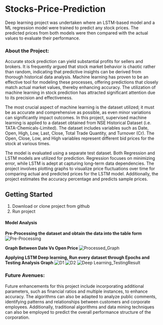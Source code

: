 # Stocks-Price-Prediction

Deep learning project was undertaken where an LSTM-based model and a ML regression model were trained to predict any stock prices. The predicted prices from both models were then compared with the actual values to evaluate their performance.

### About the Project:

Accurate stock prediction can yield substantial profits for sellers and brokers. It is frequently argued that stock market behavior is chaotic rather than random, indicating that predictive insights can be derived from thorough historical data analysis. Machine learning has proven to be an effective tool for modeling these processes, offering predictions that closely match actual market values, thereby enhancing accuracy. The utilization of machine learning in stock prediction has attracted significant attention due to its precision and effectiveness.

The most crucial aspect of machine learning is the dataset utilized; it must be as accurate and comprehensive as possible, as even minor variations can significantly impact outcomes. In this project, supervised machine learning is applied to a dataset obtained from NSE Historical Dataset (i.e. TATA-Chemicals-Limited). The dataset includes variables such as Date, Open, High, Low, Last, Close, Total Trade Quantity, and Turnover (Cr). The Open, Close, Low, and High variables represent different bid prices for the stock at various times.

The model is evaluated using a separate test dataset. Both Regression and LSTM models are utilized for prediction. Regression focuses on minimizing error, while LSTM is adept at capturing long-term data dependencies. The project involves plotting graphs to visualize price fluctuations over time for comparing actual and predicted prices for the LSTM model. Additionally, the project estimates the accuracy percentage and predicts sample prices.

## Getting Started
1. Download or clone project from github
2. Run project

#### Model Analysis

**Pre-Processing the dataset and obtain the data into the table form**
![Pre-Processing](https://github.com/iamvaibhavy/Stocks-Price-Prediction1/assets/97886453/a8650593-7829-47d3-ba30-cab54df26130)

**Graph Between Date Vs Open Price**
![Processed_Graph](https://github.com/iamvaibhavy/Stocks-Price-Prediction1/assets/97886453/9e5cf825-e8ca-4d27-bc45-bd2772b9fc73)

**Applying LSTM Deep learning, Run every dataset through Epochs and Testing Analysis Graph**
![D1](https://github.com/iamvaibhavy/Stocks-Price-Prediction1/assets/97886453/7fff5d83-97d0-4cb0-8e10-a0f432bf027a)
![D2](https://github.com/iamvaibhavy/Stocks-Price-Prediction1/assets/97886453/56b06411-11df-44fa-955c-10cb579bcea7)
![Deep Learning_TestingResult ](https://github.com/iamvaibhavy/Stocks-Price-Prediction1/assets/97886453/4e55f167-6f8d-4d0c-abbc-8583fcd6e0d0)


### Future Avenues:

Future enhancements for this project include incorporating additional parameters, such as financial ratios and multiple instances, to enhance accuracy. The algorithms can also be adapted to analyze public comments, identifying patterns and relationships between customers and corporate employees. Additionally, traditional algorithms and data mining techniques can also be employed to predict the overall performance structure of the corporation.
